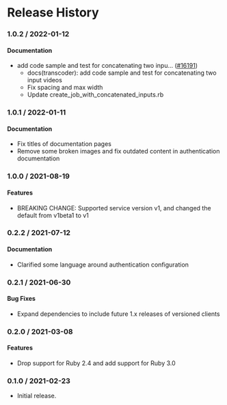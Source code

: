 # Release History

### 1.0.2 / 2022-01-12

#### Documentation

* add code sample and test for concatenating two inpu… ([#16191](https://www.github.com/googleapis/google-cloud-ruby/issues/16191))
  * docs(transcoder): add code sample and test for concatenating two input videos
  * Fix spacing and max width
  * Update create_job_with_concatenated_inputs.rb

### 1.0.1 / 2022-01-11

#### Documentation

* Fix titles of documentation pages
* Remove some broken images and fix outdated content in authentication documentation

### 1.0.0 / 2021-08-19

#### Features

* BREAKING CHANGE: Supported service version v1, and changed the default from v1beta1 to v1

### 0.2.2 / 2021-07-12

#### Documentation

* Clarified some language around authentication configuration

### 0.2.1 / 2021-06-30

#### Bug Fixes

* Expand dependencies to include future 1.x releases of versioned clients

### 0.2.0 / 2021-03-08

#### Features

* Drop support for Ruby 2.4 and add support for Ruby 3.0

### 0.1.0 / 2021-02-23

* Initial release.
